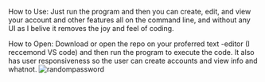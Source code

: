 How to Use: Just run the program and then you can create, edit, and view your account and other features all on the command line, and without any UI as I belive it removes the joy and feel of coding. 

How to Open: Download or open the repo on your proferred text -editor (I reccemond VS code) and then run the program to execute the code. It also has user responsiveness so the user can create accounts and view info and whatnot. 
![randompassword](https://github.com/user-attachments/assets/7d298642-b2a6-409a-9272-8b4469968476)
